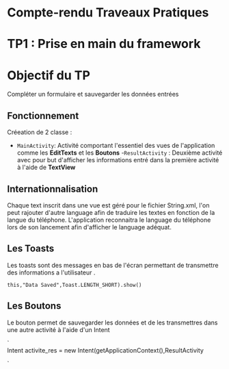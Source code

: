 <h1>  Compte-rendu Traveaux Pratiques</h1>

# TP1 : Prise en main du framework

# Objectif du TP

Compléter un formulaire et sauvegarder les données entrées


## Fonctionnement

Créeation de 2 classe :
    
- `MainActivity`: Activité comportant l'essentiel des vues de l'application comme
        les **EditTexts** et les **Boutons** 
-`ResultActivity` : Deuxième activité avec pour but d'afficher les informations entré
        dans la première activité à l'aide de **TextView**

## Internationnalisation 
Chaque text inscrit dans une vue est géré pour le fichier String.xml,
l'on peut rajouter d'autre language afin de traduire les textes en fonction de la langue du téléphone.
L'application reconnaitra le language du téléphone lors de son lancement afin d'afficher le language adéquat. 

## Les Toasts 

Les toasts sont des messages en bas de l'écran permettant de transmettre des informations a l'utilisateur .

`
    this,"Data Saved",Toast.LENGTH_SHORT).show()
`


## Les Boutons 

Le bouton permet de sauvegarder les données et de les transmettres dans une autre activité à l'aide d'un Intent 


`  
    Intent activite_res = new Intent(getApplicationContext(),ResultActivity
    
`






